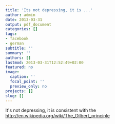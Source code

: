 ```yaml
---
title: 'Its not depressing, it is ...'
author: admin
date: 2013-03-31
output: pdf_document
categories: []
tags:
- facebook
- german
subtitle: ''
summary: ''
authors: []
lastmod: 2013-03-31T12:52:49+02:00
featured: no
image:
  caption: ''
  focal_point: ''
  preview_only: no
projects: []
slug: []
---
```

It's not depressing, it is consistent with the http://en.wikipedia.org/wiki/The_Dilbert_principle

